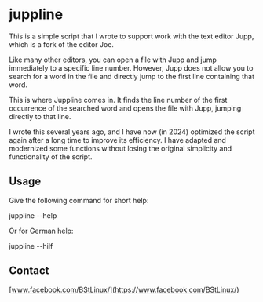 # juppline

This is a simple script that I wrote to support work with the text editor Jupp, which is a fork of the editor Joe.

Like many other editors, you can open a file with Jupp and jump immediately to a specific line number. However, Jupp does not allow you to search for a word in the file and directly jump to the first line containing that word.

This is where Juppline comes in. It finds the line number of the first occurrence of the searched word and opens the file with Jupp, jumping directly to that line.

I wrote this several years ago, and I have now (in 2024) optimized the script again after a long time to improve its efficiency. I have adapted and modernized some functions without losing the original simplicity and functionality of the script.

## Usage

Give the following command for short help:

juppline --help

Or for German help:

juppline --hilf

## Contact

[www.facebook.com/BStLinux/](https://www.facebook.com/BStLinux/)
